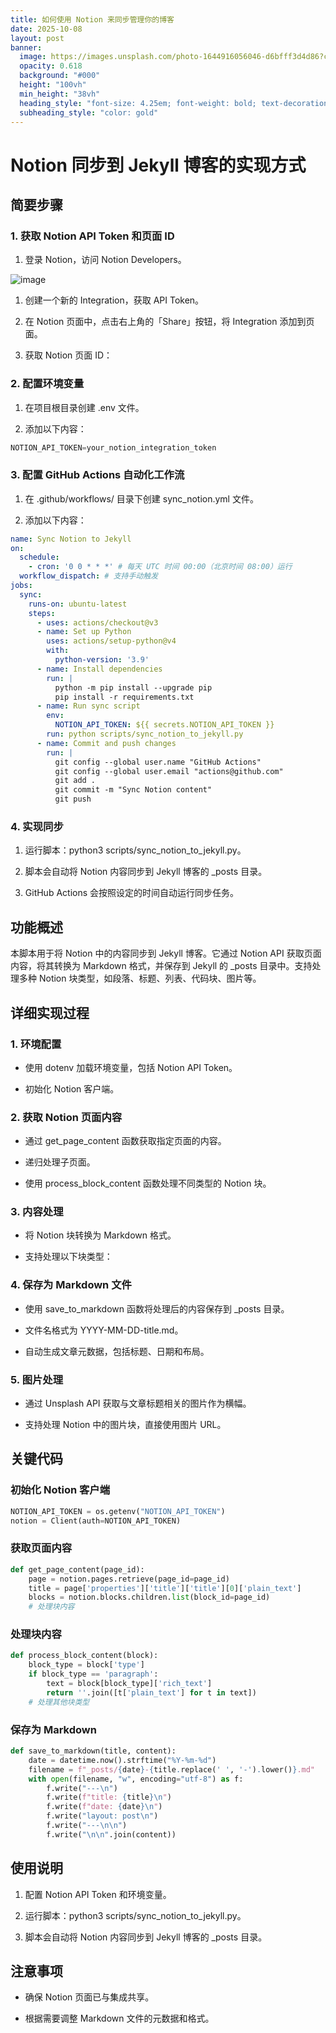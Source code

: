 ```yaml
---
title: 如何使用 Notion 来同步管理你的博客
date: 2025-10-08
layout: post
banner:
  image: https://images.unsplash.com/photo-1644916056046-d6bfff3d4d86?crop=entropy&cs=tinysrgb&fit=max&fm=jpg&ixid=M3w2OTIwMzJ8MHwxfHJhbmRvbXx8fHx8fHx8fDE3NTk4OTIzMTl8&ixlib=rb-4.1.0&q=80&w=1080
  opacity: 0.618
  background: "#000"
  height: "100vh"
  min_height: "38vh"
  heading_style: "font-size: 4.25em; font-weight: bold; text-decoration: underline"
  subheading_style: "color: gold"
---
```


# Notion 同步到 Jekyll 博客的实现方式

## 简要步骤

### 1. 获取 Notion API Token 和页面 ID

1. 登录 Notion，访问 Notion Developers。

![image](https://prod-files-secure.s3.us-west-2.amazonaws.com/a7a0cc5a-89b9-4cda-8686-1fba0ca52f40/d19c1afe-dea5-4312-9333-786b0ba83054/image.png?X-Amz-Algorithm=AWS4-HMAC-SHA256&X-Amz-Content-Sha256=UNSIGNED-PAYLOAD&X-Amz-Credential=ASIAZI2LB466YI4YZIPR%2F20251008%2Fus-west-2%2Fs3%2Faws4_request&X-Amz-Date=20251008T025837Z&X-Amz-Expires=3600&X-Amz-Security-Token=IQoJb3JpZ2luX2VjEBsaCXVzLXdlc3QtMiJGMEQCIAkjrMdRsSTVegL0R5nXsrjcaeZV3PZK407mgOg6ZBwfAiAWtm2wUBu5Owh66oGm3Af4uM9Ni2qqKwU4IIz8Zn49iSqIBAi0%2F%2F%2F%2F%2F%2F%2F%2F%2F%2F8BEAAaDDYzNzQyMzE4MzgwNSIMvYJ7jTEy2BuD6lEKKtwDendlxgjkMuWv%2B1NFfupVQFul43T%2BQ7YdQLN%2Bg1IccoM5gXgKv7wJFOQUJsYPekk7dz5HrG4GorRL0pgV42GQzS%2BDaN7FVvj9eTzZCAvSqSJPCCkxsyHvE8Q3jj0n8nULBnNxjk%2FDBTOS0iF0lzAmhhZXaCYYSSdQtgFlBiIATkJRvVlll8pW%2Ftk6TR%2B%2F7Q9kvFKK8Napc1aXqEbEvzKc81VwYFWymj4TlcTTj%2BP7wXX%2F7GRMyPbtqs1rnIZgFPaMX4ACmSJfrz4OpLz58hmRifFXPWpHE2Bv6zx3LOolxBCQnfxG7T435m%2Bkm3nD2m7czzdqAntuvkFhRF7KV4MfKbu0kktp8ygz1mixnmRGtp8xF8Qm%2BvBsobDHB8u%2FKDikQpZ4QgvdBm6U9pTQwPn%2B2W%2F2FINNJ7OdR3YvivL566xF6T%2BQUfppI4VUxpHNeTwIzEnRI33K%2FjNph0oH46zXFiNVJB%2F%2F7NJ7g%2FMqFnCy8yPh6Nmguxuv8XIQLo2yQp93m4IeOIfEnIuGO8vXtwKH9H%2FEZaXxVeuzPVcNqueGe46qpX35h5yDpNyuqJDqd2vnoBuaHyRtDDYf6652bNR4x%2FAsxJf0cUDVW9cfSwtAQ5a8ddlUpV68syfV7DMwgKWXxwY6pgGM6zicEp98fYlLEOxVJNfcVkBpDPZICy0puoymYVpSbgO6jS1ycU8neOrvJt3rDW1GMX1%2F2DUH4m7vE%2B7hFhFOOG42oRK2ONulfdg%2B9ta9l807cK8HJ9e7vs7LWaIoaicks9RV1nkKKa0ar5kQFYsvYFzrgGwNppD8Yop0qJi1h30wIG4JJVL%2Bhx8Wg9rnnUS174CbstQ5pl2m%2FvKBcZ9Bdsth5ggp&X-Amz-Signature=bbada788fd6b7e79ad2efd19349cec6867771afcb8332d193d5ebd2e4cf2ca5c&X-Amz-SignedHeaders=host&x-amz-checksum-mode=ENABLED&x-id=GetObject)

1. 创建一个新的 Integration，获取 API Token。

1. 在 Notion 页面中，点击右上角的「Share」按钮，将 Integration 添加到页面。

1. 获取 Notion 页面 ID：


### 2. 配置环境变量

1. 在项目根目录创建 .env 文件。

1. 添加以下内容：

```javascript
NOTION_API_TOKEN=your_notion_integration_token
```

### 3. 配置 GitHub Actions 自动化工作流

1. 在 .github/workflows/ 目录下创建 sync_notion.yml 文件。

1. 添加以下内容：

```yaml
name: Sync Notion to Jekyll
on:
  schedule:
    - cron: '0 0 * * *' # 每天 UTC 时间 00:00（北京时间 08:00）运行
  workflow_dispatch: # 支持手动触发
jobs:
  sync:
    runs-on: ubuntu-latest
    steps:
      - uses: actions/checkout@v3
      - name: Set up Python
        uses: actions/setup-python@v4
        with:
          python-version: '3.9'
      - name: Install dependencies
        run: |
          python -m pip install --upgrade pip
          pip install -r requirements.txt
      - name: Run sync script
        env:
          NOTION_API_TOKEN: ${{ secrets.NOTION_API_TOKEN }}
        run: python scripts/sync_notion_to_jekyll.py
      - name: Commit and push changes
        run: |
          git config --global user.name "GitHub Actions"
          git config --global user.email "actions@github.com"
          git add .
          git commit -m "Sync Notion content"
          git push
```

### 4. 实现同步

1. 运行脚本：python3 scripts/sync_notion_to_jekyll.py。

1. 脚本会自动将 Notion 内容同步到 Jekyll 博客的 _posts 目录。

1. GitHub Actions 会按照设定的时间自动运行同步任务。

## 功能概述

本脚本用于将 Notion 中的内容同步到 Jekyll 博客。它通过 Notion API 获取页面内容，将其转换为 Markdown 格式，并保存到 Jekyll 的 _posts 目录中。支持处理多种 Notion 块类型，如段落、标题、列表、代码块、图片等。

## 详细实现过程

### 1. 环境配置

- 使用 dotenv 加载环境变量，包括 Notion API Token。

- 初始化 Notion 客户端。

### 2. 获取 Notion 页面内容

- 通过 get_page_content 函数获取指定页面的内容。

- 递归处理子页面。

- 使用 process_block_content 函数处理不同类型的 Notion 块。

### 3. 内容处理

- 将 Notion 块转换为 Markdown 格式。

- 支持处理以下块类型：


### 4. 保存为 Markdown 文件

- 使用 save_to_markdown 函数将处理后的内容保存到 _posts 目录。

- 文件名格式为 YYYY-MM-DD-title.md。

- 自动生成文章元数据，包括标题、日期和布局。

### 5. 图片处理

- 通过 Unsplash API 获取与文章标题相关的图片作为横幅。

- 支持处理 Notion 中的图片块，直接使用图片 URL。

## 关键代码

### 初始化 Notion 客户端

```python
NOTION_API_TOKEN = os.getenv("NOTION_API_TOKEN")
notion = Client(auth=NOTION_API_TOKEN)
```

### 获取页面内容

```python
def get_page_content(page_id):
    page = notion.pages.retrieve(page_id=page_id)
    title = page['properties']['title']['title'][0]['plain_text']
    blocks = notion.blocks.children.list(block_id=page_id)
    # 处理块内容
```

### 处理块内容

```python
def process_block_content(block):
    block_type = block['type']
    if block_type == 'paragraph':
        text = block[block_type]['rich_text']
        return ''.join([t['plain_text'] for t in text])
    # 处理其他块类型
```

### 保存为 Markdown

```python
def save_to_markdown(title, content):
    date = datetime.now().strftime("%Y-%m-%d")
    filename = f"_posts/{date}-{title.replace(' ', '-').lower()}.md"
    with open(filename, "w", encoding="utf-8") as f:
        f.write("---\n")
        f.write(f"title: {title}\n")
        f.write(f"date: {date}\n")
        f.write("layout: post\n")
        f.write("---\n\n")
        f.write("\n\n".join(content))
```

## 使用说明

1. 配置 Notion API Token 和环境变量。

1. 运行脚本：python3 scripts/sync_notion_to_jekyll.py。

1. 脚本会自动将 Notion 内容同步到 Jekyll 博客的 _posts 目录。

## 注意事项

- 确保 Notion 页面已与集成共享。

- 根据需要调整 Markdown 文件的元数据和格式。